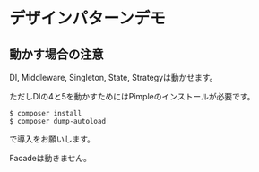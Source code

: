 # デザインパターンデモ
## 動かす場合の注意
DI, Middleware, Singleton, State, Strategyは動かせます。

ただしDIの4と5を動かすためにはPimpleのインストールが必要です。
```
$ composer install
$ composer dump-autoload
```
で導入をお願いします。

Facadeは動きません。